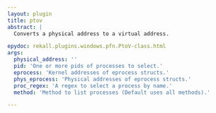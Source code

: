 ```yaml
---
layout: plugin
title: ptov
abstract: |
  Converts a physical address to a virtual address.

epydoc: rekall.plugins.windows.pfn.PtoV-class.html
args:
  physical_address: ''
  pid: 'One or more pids of processes to select.'
  eprocess: 'Kernel addresses of eprocess structs.'
  phys_eprocess: 'Physical addresses of eprocess structs.'
  proc_regex: 'A regex to select a process by name.'
  method: 'Method to list processes (Default uses all methods).'

---
```


